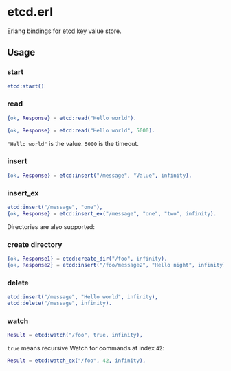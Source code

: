 etcd.erl
========

Erlang bindings for [etcd](https://github.com/coreos/etcd) key value store.

## Usage
### start
```erlang
etcd:start()
```
### read
```erlang
{ok, Response} = etcd:read("Hello world").

{ok, Response} = etcd:read("Hello world", 5000).
```
``"Hello world"`` is the value. ``5000`` is the timeout.
### insert
```erlang
{ok, Response} = etcd:insert("/message", "Value", infinity).
```
### insert_ex
```erlang
etcd:insert("/message", "one"),
{ok, Response} = etcd:insert_ex("/message", "one", "two", infinity).
```
Directories are also supported:
### create directory
```erlang
{ok, Response1} = etcd:create_dir("/foo", infinity).
{ok, Response2} = etcd:insert("/foo/message2", "Hello night", infinity).

```
### delete
```erlang
etcd:insert("/message", "Hello world", infinity),
etcd:delete("/message", infinity).
```
### watch
```erlang
Result = etcd:watch("/foo", true, infinity),
```
``true`` means recursive
Watch for commands at index ``42``:
```erlang
Result = etcd:watch_ex("/foo", 42, infinity),
```
